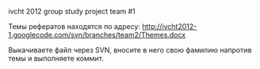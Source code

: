 ivcht 2012 group study project
team #1

Темы рефератов находятся по адресу: http://ivcht2012-1.googlecode.com/svn/branches/team2/Themes.docx

Выкачиваете файл через SVN, вносите в него свою фамилию напротив темы и выполняете коммит.